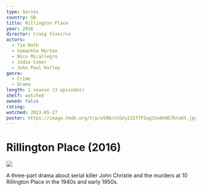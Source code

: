 ```yaml
---
type: Series
country: GB
title: Rillington Place
year: 2016
director: Craig Viveiros
actors:
  - Tim Roth
  - Samantha Morton
  - Nico Mirallegro
  - Jodie Comer
  - John Paul Hurley
genre:
  - Crime
  - Drama
length: 1 season (3 episodes)
shelf: watched
owned: false
rating:
watched: 2023-05-27
poster: https://image.tmdb.org/t/p/w500/ctGXy23If7F5agJUu0kNG7bte6t.jpg
---
```


# Rillington Place (2016)

![](https://image.tmdb.org/t/p/w500/ctGXy23If7F5agJUu0kNG7bte6t.jpg)

A three-part drama about serial killer John Christie and the murders at 10 Rillington Place in the 1940s and early 1950s.